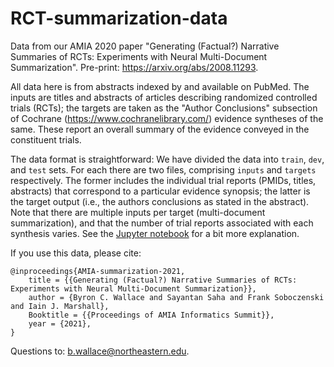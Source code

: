 # RCT-summarization-data

Data from our AMIA 2020 paper "Generating (Factual?) Narrative Summaries of RCTs: Experiments with Neural Multi-Document Summarization". Pre-print: https://arxiv.org/abs/2008.11293.

All data here is from abstracts indexed by and available on PubMed. The inputs are titles and abstracts of articles describing randomized controlled trials (RCTs); the targets are taken as the "Author Conclusions" subsection of Cochrane (https://www.cochranelibrary.com/) evidence syntheses of the same. These report an overall summary of the evidence conveyed in the constituent trials.

The data format is straightforward: We have divided the data into `train`, `dev`, and `test` sets. For each there are two files, comprising `inputs` and `targets` respectively. The former includes the individual trial reports (PMIDs, titles, abstracts) that correspond to a particular evidence synopsis; the latter is the target output (i.e., the authors conclusions as stated in the abstract). Note that there are multiple inputs per target (multi-document summarization), and that the number of trial reports associated with each synthesis varies. See the [Jupyter notebook](https://github.com/bwallace/RCT-summarization-data/blob/main/working-with-the-data.ipynb) for a bit more explanation. 

If you use this data, please cite:

```
@inproceedings{AMIA-summarization-2021,
    title = {{Generating (Factual?) Narrative Summaries of RCTs: Experiments with Neural Multi-Document Summarization}},
    author = {Byron C. Wallace and Sayantan Saha and Frank Soboczenski and Iain J. Marshall},
    Booktitle = {{Proceedings of AMIA Informatics Summit}},
    year = {2021},
}
```

Questions to: b.wallace@northeastern.edu.

